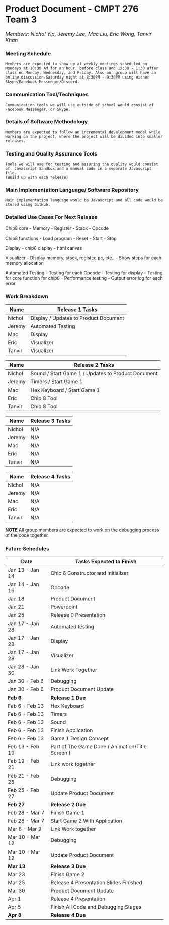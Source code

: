 # **Product Document** - CMPT 276 Team 3
_<font size = "3">
   Members: Nichol Yip, Jeremy Lee, Mac Liu, Eric Wong, Tanvir Khan
</font>_

### Meeting Schedule
    Members are expected to show up at weekly meetings scheduled on Mondays at 10:30 AM for an hour, before class and 12:30 - 1:30 after class on Monday, Wednesday, and Friday. Also our group will have an online discussion Saturday night at 8:30PM - 9:30PM using either Skype/Facebook Messenger/Discord.

### Communication Tool/Techniques
    Communication tools we will use outside of school would consist of Facebook Messenger, or Skype.

### Details of Software Methodology

    Members are expected to follow an incremental development model while working on the project, where the project will be divided into smaller releases.

### Testing and Quality Assurance Tools

    Tools we will use for testing and assuring the quality would consist of  Javascript Sandbox and a manual code in a separate Javascript file.
    (Build up with each release)

### Main Implementation Language/ Software Repository
    Main implementation language would be Javascript and all code would be stored using GitHub.
### Detailed Use Cases For Next Release
  Chip8 core
    - Memory
    - Register
    - Stack
    - Opcode

  Chip8 functions
    - Load program
    - Reset
    - Start
    - Stop

  Display
    - chip8 display
    - html canvas

  Visualizer
    - Display memory, stack, register, pc, etc..
    - Show steps for each memory allocation

  Automated Testing
    - Testing for each Opcode
    - Testing for display
    - Testing for core function for chip8
    - Performance testing
    - Output error log for each error

### Work Breakdown

| Name   | Release 1 Tasks |
| ------ | --------------- |
| Nichol | Display / Updates to Product Document |
| Jeremy | Automated Testing |
| Mac    | Display         |
| Eric   | Visualizer      |
| Tanvir | Visualizer      |

| Name   | Release 2 Tasks |
| ------ | --------------- |
| Nichol | Sound / Start Game 1 / Updates to Product Document |
| Jeremy | Timers / Start Game 1 |
| Mac    | Hex Keyboard / Start Game 1 |
| Eric   | Chip 8 Tool     |
| Tanvir | Chip 8 Tool     |

| Name   | Release 3 Tasks |
| ------ | --------------- |
| Nichol | N/A             |
| Jeremy | N/A             |
| Mac    | N/A             |
| Eric   | N/A             |
| Tanvir | N/A             |

| Name   | Release 4 Tasks |
| ------ | --------------- |
| Nichol | N/A             |
| Jeremy | N/A             |
| Mac    | N/A             |
| Eric   | N/A             |
| Tanvir | N/A             |

**NOTE** All group members are expected to work on the debugging process of the code together.

### Future Schedules

| Date  | Tasks Expected to Finish  |
| ----  | ------------------------  |
| Jan 13 - Jan 14 | Chip 8 Constructor and Initializer |
| Jan 14 - Jan 16 | Opcode |
| Jan 18 | Product Document |
| Jan 21 | Powerpoint |
| Jan 25 | Release 0 Presentation |
| Jan 17 - Jan 28 | Automated testing |
| Jan 17 - Jan 28 | Display |
| Jan 17 - Jan 28 | Visualizer |
| Jan 28 - Jan 30 | Link Work Together |
| Jan 30 - Feb 6 | Debugging |
| Jan 30 - Feb 6 | Product Document Update |
| **Feb 6** | **Release 1 Due** |
| Feb 6 - Feb 13 | Hex Keyboard |
| Feb 6 - Feb 13 | Timers |
| Feb 6 - Feb 13 | Sound |
| Feb 6 - Feb 13 | Finish Application |
| Feb 6 - Feb 13 | Game 1 Design Concept |
| Feb 13 - Feb 19 | Part of The Game Done ( Animation/Title Screen ) |
| Feb 19 - Feb 21 | Link work together |
| Feb 21 - Feb 25 | Debugging |
| Feb 25 - Feb 27 | Update Product Document |
| **Feb 27** | **Release 2 Due** |
| Feb 28 - Mar 7 | Finish Game 1 |
| Feb 28 - Mar 7 | Start Game 2 With Application |
| Mar 8 - Mar 9 | Link Work together |
| Mar 10 - Mar 12 | Debugging |
| Mar 10 - Mar 12  | Update Product Document |
| **Mar 13** | **Release 3 Due** |
| Mar 23 | Finish Game 2 |
| Mar 25 | Release 4 Presentation Slides Finished |
| Mar 30 | Product Document Update |
| Apr 1 | Release 4 Presentation |
| Apr 5 | Finish All Code and Debugging Stages |
| **Apr 8** | **Release 4 Due** |
